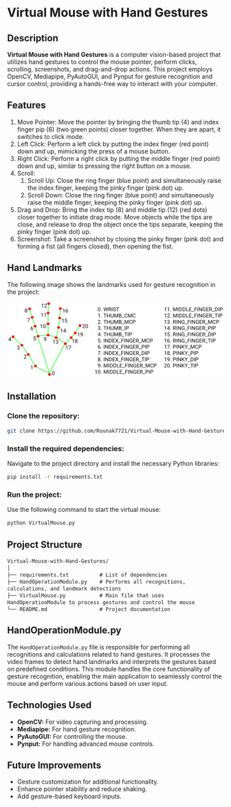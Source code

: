 # Virtual Mouse with Hand Gestures

## Description
**Virtual Mouse with Hand Gestures** is a computer vision-based project that utilizes hand gestures to control the mouse pointer, perform clicks, scrolling, screenshots, and drag-and-drop actions. This project employs OpenCV, Mediapipe, PyAutoGUI, and Pynput for gesture recognition and cursor control, providing a hands-free way to interact with your computer.

## Features
1. Move Pointer: Move the pointer by bringing the thumb tip (4) and index finger pip (6) (two green points) closer together. When they are apart, it switches to click mode.
2. Left Click: Perform a left click by putting the index finger (red point) down and up, mimicking the press of a mouse button.
3. Right Click: Perform a right click by putting the middle finger (red point) down and up, similar to pressing the right button on a mouse.
4. Scroll:
   1. Scroll Up: Close the ring finger (blue point) and simultaneously raise the index finger, keeping the pinky finger (pink dot) up.
   2. Scroll Down: Close the ring finger (blue point) and simultaneously raise the middle finger, keeping the pinky finger (pink dot) up.
5. Drag and Drop: Bring the index tip (8) and middle tip (12) (red dots) closer together to initiate drag mode. Move objects while the tips are close, and release to drop the object once the tips separate, keeping the pinky finger (pink dot) up.
6. Screenshot: Take a screenshot by closing the pinky finger (pink dot) and forming a fist (all fingers closed), then opening the fist.

## Hand Landmarks
The following image shows the landmarks used for gesture recognition in the project:

![Hand Landmarks](hand_landmarks.png)

## Installation
### Clone the repository:
```bash
git clone https://github.com/Rounak7721/Virtual-Mouse-with-Hand-Gestures.git
```

### Install the required dependencies: 
Navigate to the project directory and install the necessary Python libraries:
```bash
pip install -r requirements.txt
```

### Run the project: 
Use the following command to start the virtual mouse:
```bash
python VirtualMouse.py
```

## Project Structure
```
Virtual-Mouse-with-Hand-Gestures/
│
├── requirements.txt          # List of dependencies
├── HandOperationModule.py    # Performs all recognitions, calculations, and landmark detections
├── VirtualMouse.py           # Main file that uses HandOperationModule to process gestures and control the mouse
└── README.md                 # Project documentation
```

## HandOperationModule.py
The `HandOperationModule.py` file is responsible for performing all recognitions and calculations related to hand gestures. It processes the video frames to detect hand landmarks and interprets the gestures based on predefined conditions. This module handles the core functionality of gesture recognition, enabling the main application to seamlessly control the mouse and perform various actions based on user input.

## Technologies Used
- **OpenCV:** For video capturing and processing.
- **Mediapipe:** For hand gesture recognition.
- **PyAutoGUI:** For controlling the mouse.
- **Pynput:** For handling advanced mouse controls.

## Future Improvements
- Gesture customization for additional functionality.
- Enhance pointer stability and reduce shaking.
- Add gesture-based keyboard inputs.
